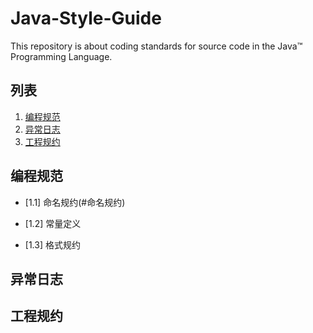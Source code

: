 # Java-Style-Guide
This repository is about coding standards for source code in the Java™ Programming Language. 



## 列表

1. [编程规范](#编程规范)
2. [异常日志](#异常日志)
3. [工程规约](#工程规约)

## 编程规范

- [1.1] 命名规约(#命名规约)

- [1.2] 常量定义
- [1.3] 格式规约





## 异常日志





## 工程规约
